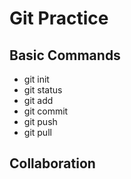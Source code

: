 # Git Practice

## Basic Commands

* git init
* git status
* git add
* git commit
* git push
* git pull

## Collaboration
